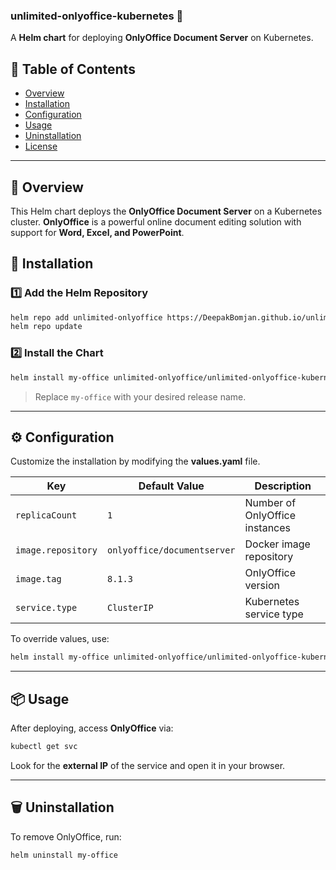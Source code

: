 ### **unlimited-onlyoffice-kubernetes** 🚀  
A **Helm chart** for deploying **OnlyOffice Document Server** on Kubernetes.

## **📜 Table of Contents**  
- [Overview](#overview)  
- [Installation](#installation)  
- [Configuration](#configuration)  
- [Usage](#usage)  
- [Uninstallation](#uninstallation)  
- [License](#license)  

---

## **📌 Overview**  
This Helm chart deploys the **OnlyOffice Document Server** on a Kubernetes cluster. **OnlyOffice** is a powerful online document editing solution with support for **Word, Excel, and PowerPoint**.

## **🚀 Installation**  

### **1️⃣ Add the Helm Repository**  
```sh
helm repo add unlimited-onlyoffice https://DeepakBomjan.github.io/unlimited-onlyoffice-build/charts
helm repo update
```

### **2️⃣ Install the Chart**  
```sh
helm install my-office unlimited-onlyoffice/unlimited-onlyoffice-kubernetes
```
> Replace `my-office` with your desired release name.

---

## **⚙ Configuration**  
Customize the installation by modifying the **values.yaml** file.  

| Key               | Default Value | Description |
|-------------------|--------------|-------------|
| `replicaCount`   | `1`          | Number of OnlyOffice instances |
| `image.repository` | `onlyoffice/documentserver` | Docker image repository |
| `image.tag`       | `8.1.3`      | OnlyOffice version |
| `service.type`   | `ClusterIP`  | Kubernetes service type |

To override values, use:  
```sh
helm install my-office unlimited-onlyoffice/unlimited-onlyoffice-kubernetes --set replicaCount=2
```

---

## **📦 Usage**  
After deploying, access **OnlyOffice** via:  
```sh
kubectl get svc
```
Look for the **external IP** of the service and open it in your browser.

---

## **🗑️ Uninstallation**  
To remove OnlyOffice, run:  
```sh
helm uninstall my-office
```
